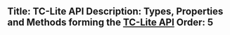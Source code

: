 Title: TC-Lite API
Description: Types, Properties and Methods forming the <a href="/tc-lite/api">TC-Lite API</a>
Order: 5
---
<!--
This file is present so that Wyam will create a Sidebar menu entry it.
It is subsequently overwritten by the actual API documentation.
-->

